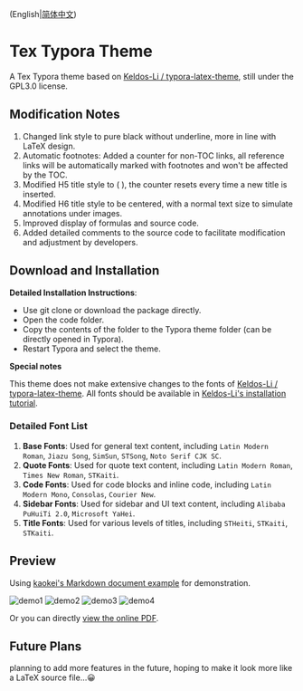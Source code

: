 (English|[简体中文](./README.md))
# Tex Typora Theme
A Tex Typora theme based on [Keldos-Li / typora-latex-theme](https://github.com/Keldos-Li/typora-latex-theme/), still under the GPL3.0 license.

## Modification Notes

1. Changed link style to pure black without underline, more in line with LaTeX design.
2. Automatic footnotes: Added a counter for non-TOC links, all reference links will be automatically marked with footnotes and won't be affected by the TOC.
3. Modified H5 title style to ( ), the counter resets every time a new title is inserted.
4. Modified H6 title style to be centered, with a normal text size to simulate annotations under images.
5. Improved display of formulas and source code.
6. Added detailed comments to the source code to facilitate modification and adjustment by developers.

## Download and Installation

**Detailed Installation Instructions**:
- Use git clone or download the package directly.
- Open the code folder.
- Copy the contents of the folder to the Typora theme folder (can be directly opened in Typora).
- Restart Typora and select the theme.

**Special notes**

This theme does not make extensive changes to the fonts of [Keldos-Li / typora-latex-theme](https://github.com/Keldos-Li/typora-latex-theme/). All fonts should be available in [Keldos-Li's installation tutorial](https://github.com/Keldos-Li/typora-latex-theme/blob/main/README.md#%E4%B8%8B%E8%BD%BD%E4%B8%8E%E5%AE%89%E8%A3%85).

### Detailed Font List
1. **Base Fonts**: Used for general text content, including `Latin Modern Roman`, `Jiazu Song`, `SimSun`, `STSong`, `Noto Serif CJK SC`.
2. **Quote Fonts**: Used for quote text content, including `Latin Modern Roman`, `Times New Roman`, `STKaiti`.
3. **Code Fonts**: Used for code blocks and inline code, including `Latin Modern Mono`, `Consolas`, `Courier New`.
4. **Sidebar Fonts**: Used for sidebar and UI text content, including `Alibaba PuHuiTi 2.0`, `Microsoft YaHei`.
5. **Title Fonts**: Used for various levels of titles, including `STHeiti`, `STKaiti`, `STKaiti`.

## Preview
Using [kaokei's Markdown document example](https://github.com/kaokei/kaokei.github.io/blob/docs/docs/_posts/markdown%E7%A4%BA%E4%BE%8B%E6%96%87%E7%AB%A0.md) for demonstration.

![demo1](https://github.com/carols12352/tex-typora-theme/blob/main/.assets/demo1.png)
![demo2](https://github.com/carols12352/tex-typora-theme/blob/main/.assets/demo2.png)
![demo3](https://github.com/carols12352/tex-typora-theme/blob/main/.assets/demo3.png)
![demo4](https://github.com/carols12352/tex-typora-theme/blob/main/.assets/demo4.png)

Or you can directly [view the online PDF](https://github.com/carols12352/tex-typora-theme/blob/main/.assets/demo.pdf).

## Future Plans
planning to add more features in the future, hoping to make it look more like a LaTeX source file...😀
